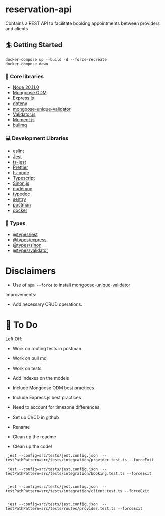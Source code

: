 # reservation-api

Contains a REST API to facilitate booking appointments between providers and clients

## 🏄 Getting Started

```
docker-compose up --build -d --force-recreate
docker-compose down
```

### 🔧 Core libraries

- [Node 20.11.0](https://nodejs.org/en)
- [Mongoose ODM](https://mongoosejs.com/)
- [Express.js](https://expressjs.com/)
- [dotenv](https://www.npmjs.com/package/dotenv)
- [mongoose-unique-validator](https://www.npmjs.com/package/mongoose-unique-validator)
- [Validator.js](https://github.com/validatorjs/validator.js)
- [Moment.js](https://momentjs.com)
- [bullmq](https://bullmq.io)

### 💻 Development Libraries

- [eslint](https://eslint.org)
- [Jest](https://jestjs.io)
- [ts-jest](https://www.npmjs.com/package/ts-jest)
- [Prettier](https://prettier.io)
- [ts-node](https://www.npmjs.com/package/ts-node)
- [Typescript](https://www.typescriptlang.org/)
- [Sinon.js](https://sinonjs.org)
- [nodemon](https://nodemon.io)
- [typedoc](https://typedoc.org)
- [sentry](https://docs.sentry.io/platforms/node/guides/express/?original_referrer=https%3A%2F%2Fwww.google.com%2F)
- [postman](https://www.postman.com)
- [docker](https://docs.docker.com/)

### 📛 Types

- [@types/jest](https://www.npmjs.com/package/@types/jest)
- [@types/express](https://www.npmjs.com/package/@types/express)
- [@types/sinon](https://www.npmjs.com/package/@types/sinon)
- [@types/validator](https://www.npmjs.com/package/@types/validator)

# Disclaimers

- Use of `npm --force` to install [mongoose-unique-validator](https://www.npmjs.com/package/mongoose-unique-validator)

Improvements:

- Add necessary CRUD operations.

# 🚧 To Do

Left Off:

- Work on routing tests in postman

- Work on bull mq
- Work on tests
- Add indexes on the models
- Include Mongoose ODM best practices
- Include Express.js best practices
- Need to account for timezone differences
- Set up CI/CD in github
- Rename
- Clean up the readme
- Clean up the code!

```
 jest --config=src/tests/jest.config.json  --testPathPattern=src/tests/integration/provider.test.ts --forceExit

 jest --config=src/tests/jest.config.json  --testPathPattern=src/tests/integration/booking.test.ts --forceExit


 jest --config=src/tests/jest.config.json  --testPathPattern=src/tests/integration/client.test.ts --forceExit


 jest --config=src/tests/jest.config.json  --testPathPattern=src/tests/routes/provider.test.ts --forceExit
```
